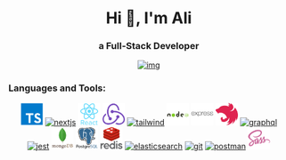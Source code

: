 <!-- ### Hi there 👋 -->

<!--
**rabieeali/rabieeali** is a ✨ _special_ ✨ repository because its `README.md` (this file) appears on your GitHub profile.

Here are some ideas to get you started:

- 🔭 I’m currently working on ...
- 🌱 I’m currently learning ...
- 👯 I’m looking to collaborate on ...
- 🤔 I’m looking for help with ...
- 💬 Ask me about ...
- 📫 How to reach me: ...
- 😄 Pronouns: ...
- ⚡ Fun fact: ...
-->

<h1 align="center">Hi 👋, I'm Ali</h1>
<h3 align="center">a Full-Stack Developer</h3>

<p align="center">
  <a href="https://your-link-url.com">
    <img
      src="https://media.tenor.com/3bTxZ4HdrysAAAAS/pixels-neon.gif"
alt="img"
width="300"
         >
  </a>
</p>



### Languages and Tools:
<div align="center"">

[<img src="https://raw.githubusercontent.com/devicons/devicon/master/icons/typescript/typescript-original.svg" alt="typescript" width="40" height="40">](https://www.typescriptlang.org/)
[<img src="https://cdn.worldvectorlogo.com/logos/nextjs-2.svg" alt="nextjs" width="40" height="40">](https://nextjs.org/)
[<img src="https://raw.githubusercontent.com/devicons/devicon/master/icons/react/react-original-wordmark.svg" alt="react" width="40" height="40">](https://reactjs.org/)
[<img src="https://raw.githubusercontent.com/devicons/devicon/master/icons/redux/redux-original.svg" alt="redux" width="40" height="40">](https://redux.js.org)
[<img src="https://www.vectorlogo.zone/logos/tailwindcss/tailwindcss-icon.svg" alt="tailwind" width="40" height="40">](https://tailwindcss.com/)
[<img src="https://raw.githubusercontent.com/devicons/devicon/master/icons/nodejs/nodejs-original-wordmark.svg" alt="nodejs" width="40" height="40">](https://nodejs.org)
[<img src="https://raw.githubusercontent.com/devicons/devicon/master/icons/express/express-original-wordmark.svg" alt="express" width="40" height="40">](https://expressjs.com)
[<img src="https://raw.githubusercontent.com/devicons/devicon/master/icons/nestjs/nestjs-plain.svg" alt="nestjs" width="40" height="40"/>](https://nestjs.com)
[<img src="https://www.vectorlogo.zone/logos/graphql/graphql-icon.svg" alt="graphql" width="40" height="40">](https://graphql.org)
[<img src="https://www.vectorlogo.zone/logos/jestjsio/jestjsio-icon.svg" alt="jest" width="40" height="40">](https://jestjs.io)
[<img src="https://raw.githubusercontent.com/devicons/devicon/master/icons/mongodb/mongodb-original-wordmark.svg" alt="mongodb" width="40" height="40">](https://www.mongodb.com/)
[<img src="https://raw.githubusercontent.com/devicons/devicon/master/icons/postgresql/postgresql-original-wordmark.svg" alt="postgresql" width="40" height="40">](https://www.postgresql.org)
[<img src="https://raw.githubusercontent.com/devicons/devicon/master/icons/redis/redis-original-wordmark.svg" alt="redis" width="40" height="40">](https://redis.io)
[<img src="https://www.vectorlogo.zone/logos/elastic/elastic-icon.svg" alt="elasticsearch" width="40" height="40">](https://www.elastic.co)
[<img src="https://www.vectorlogo.zone/logos/git-scm/git-scm-icon.svg" alt="git" width="40" height="40">](https://git-scm.com/)
[<img src="https://www.vectorlogo.zone/logos/getpostman/getpostman-icon.svg" alt="postman" width="40" height="40">](https://postman.com)
[<img src="https://raw.githubusercontent.com/devicons/devicon/master/icons/sass/sass-original.svg" alt="sass" width="40" height="40">](https://sass-lang.com)

  </div>


